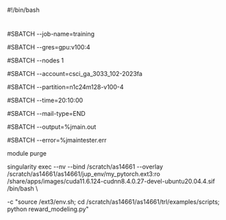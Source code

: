 #!/bin/bash

#

#SBATCH --job-name=training

#SBATCH --gres=gpu:v100:4

#SBATCH --nodes 1

#SBATCH --account=csci_ga_3033_102-2023fa

#SBATCH --partition=n1c24m128-v100-4

#SBATCH --time=20:10:00

#SBATCH --mail-type=END

#SBATCH --output=%jmain.out

#SBATCH --error=%jmaintester.err

module purge

singularity exec --nv --bind /scratch/as14661 --overlay /scratch/as14661/as14661/jup_env/my_pytorch.ext3:ro /share/apps/images/cuda11.6.124-cudnn8.4.0.27-devel-ubuntu20.04.4.sif /bin/bash \

-c "source /ext3/env.sh; cd /scratch/as14661/as14661/trl/examples/scripts; python reward_modeling.py"
